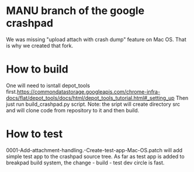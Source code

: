 # MANU branch of the google crashpad
We was missing "upload attach with crash dump" feature on Mac OS. That is why we created that fork.
# How to build
One will need to isntall depot_tools first.https://commondatastorage.googleapis.com/chrome-infra-docs/flat/depot_tools/docs/html/depot_tools_tutorial.html#_setting_up
Then just run build_crashpad.py script. Note: the sript will create directory src and will clone code from repository to it and then build.
# How to test
0001-Add-attachment-handling.-Create-test-app-Mac-OS.patch will add simple test app to the crashpad source tree.
As far as test app is added to breakpad build system, the change - build - test dev circle is fast.
